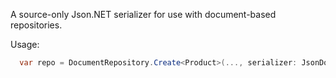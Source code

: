 A source-only Json.NET serializer for use with document-based repositories.

Usage:

```csharp
  var repo = DocumentRepository.Create<Product>(..., serializer: JsonDocumentSerializer.Default);
```

<!-- include ../../readme.md#documents -->
<!-- include ../../readme.md#sponsors -->

<!-- Exclude from auto-expansion by devlooped/actions-include GH action -->
<!-- exclude -->